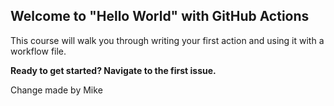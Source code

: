 ## Welcome to "Hello World" with GitHub Actions

This course will walk you through writing your first action and using it with a workflow file. 

**Ready to get started? Navigate to the first issue.**

Change made by Mike